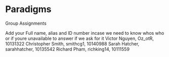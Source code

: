 # Paradigms
Group Assignments

Add your Full name, alias and ID number incase we need to know whos who or if youre unavailable to answer if we ask for it
Victor Nguyen, Oz_otR, 10131322
Christopher Smith, smithcg1, 10140988
Sarah Hatcher, sarahhatcher, 10135542
Richard Pham, richking14, 10111559
